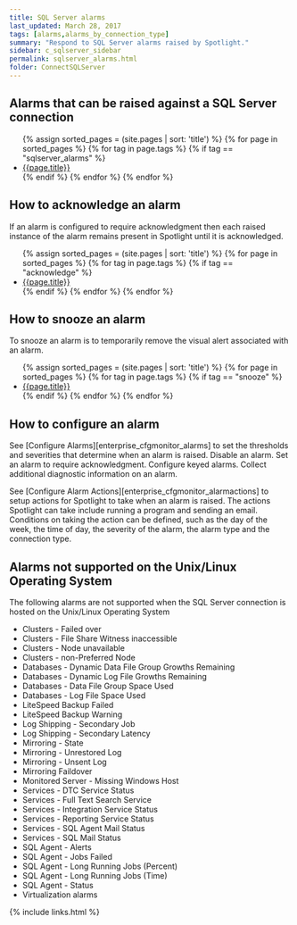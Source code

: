 ```yaml
---
title: SQL Server alarms
last_updated: March 28, 2017
tags: [alarms,alarms_by_connection_type]
summary: "Respond to SQL Server alarms raised by Spotlight."
sidebar: c_sqlserver_sidebar
permalink: sqlserver_alarms.html
folder: ConnectSQLServer
---
```




## Alarms that can be raised against a SQL Server connection

<ul>
{% assign sorted_pages = (site.pages | sort: 'title') %}
{% for page in sorted_pages %}
{% for tag in page.tags %}
{% if tag == "sqlserver_alarms" %}
<li><a href="{{ page.url | prepend: site.baseurl}}">{{page.title}}</a></li>
{% endif %}
{% endfor %}
{% endfor %}
</ul>


## How to acknowledge an alarm

If an alarm is configured to require acknowledgment then each raised instance of the alarm remains present in Spotlight until it is acknowledged.

<ul>
{% assign sorted_pages = (site.pages | sort: 'title') %}
{% for page in sorted_pages %}
{% for tag in page.tags %}
{% if tag == "acknowledge" %}
<li><a href="{{ page.url | prepend: site.baseurl}}">{{page.title}}</a></li>
{% endif %}
{% endfor %}
{% endfor %}
</ul>


## How to snooze an alarm

To snooze an alarm is to temporarily remove the visual alert associated with an alarm.

<ul>
{% assign sorted_pages = (site.pages | sort: 'title') %}
{% for page in sorted_pages %}
{% for tag in page.tags %}
{% if tag == "snooze" %}
<li><a href="{{ page.url | prepend: site.baseurl}}">{{page.title}}</a></li>
{% endif %}
{% endfor %}
{% endfor %}
</ul>


## How to configure an alarm

See [Configure Alarms][enterprise_cfgmonitor_alarms] to set the thresholds and severities that determine when an alarm is raised. Disable an alarm. Set an alarm to require acknowledgment. Configure keyed alarms. Collect additional diagnostic information on an alarm.

See [Configure Alarm Actions][enterprise_cfgmonitor_alarmactions] to setup actions for Spotlight to take when an alarm is raised. The actions Spotlight can take include running a program and sending an email. Conditions on taking the action can be defined, such as the day of the week, the time of day, the severity of the alarm, the alarm type and the connection type.





## Alarms not supported on the Unix/Linux Operating System
The following alarms are not supported when the SQL Server connection is hosted on the Unix/Linux Operating System

* Clusters - Failed over
* Clusters - File Share Witness inaccessible
* Clusters - Node unavailable
* Clusters - non-Preferred Node
* Databases - Dynamic Data File Group Growths Remaining
* Databases - Dynamic Log File Growths Remaining
* Databases - Data File Group Space Used
* Databases - Log File Space Used
* LiteSpeed Backup Failed
* LiteSpeed Backup Warning
* Log Shipping - Secondary Job
* Log Shipping - Secondary Latency
* Mirroring - State
* Mirroring - Unrestored Log
* Mirroring - Unsent Log
* Mirroring Faildover
* Monitored Server - Missing Windows Host
* Services - DTC Service Status
* Services - Full Text Search Service
* Services - Integration Service Status
* Services - Reporting Service Status
* Services - SQL Agent Mail Status
* Services - SQL Mail Status
* SQL Agent - Alerts
* SQL Agent - Jobs Failed
* SQL Agent - Long Running Jobs (Percent)
* SQL Agent - Long Running Jobs (Time)
* SQL Agent - Status
* Virtualization alarms


{% include links.html %}
